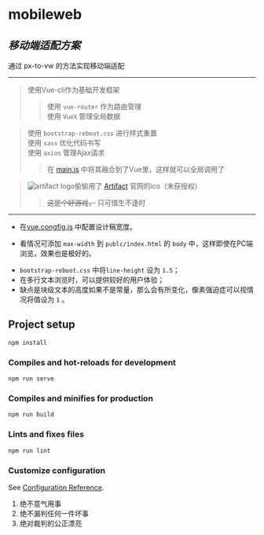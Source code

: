 # mobileweb  
## *移动端适配方案*

通过 px-to-vw 的方法实现移动端适配  

---  

> 使用Vue-cli作为基础开发框架  
>> 使用 `vue-router` 作为路由管理  
>> 使用 `VueX` 管理全局数据  

> 使用 `bootstrap-reboot.css` 进行样式重置  
> 使用 `sass` 优化代码书写  
> 使用 `axios` 管理Ajax请求  
>> 在 [main.js][mainJs] 中将其融合到了Vue里，这样就可以全局调用了

> ![artifact][artifactIco] logo偷偷用了 [Artifact][artifactWeb] 官网的ico（未获授权）  
>> ~~这是个好游戏，~~ 只可惜生不逢时

***

- 在[vue.congfig.js][config] 中配置设计稿宽度。  
+ 看情况可添加 `max-width` 到 `publc/index.html` 的 `body` 中，这样即使在PC端浏览，效果也是极好的。  
* `bootstrap-reboot.css` 中将`line-height` 设为 `1.5`；  
* 在多行文本浏览时，可以提供较好的用户体验；  
* 缺点是块级文本的高度如果不是常量，那么会有所变化，像素强迫症可以视情况将值设为 `1` 。

## Project setup
```
npm install
```

### Compiles and hot-reloads for development
```
npm run serve
```

### Compiles and minifies for production
```
npm run build
```

### Lints and fixes files
```
npm run lint
```

### Customize configuration
See [Configuration Reference](https://cli.vuejs.org/config/).  


1. 绝不意气用事  
2. 绝不漏判任何一件坏事  
3. 绝对裁判的公正漂亮  

[artifactWeb]: https://playartifact.com/ "playartifact"  
[artifactIco]: https://steamcdn-a.akamaihd.net/apps/artifact/images/favicon.png "favicon"  
[config]: ./vue.config.js "vue.config"  
[mainJs]: ./src/main.js "main.js"